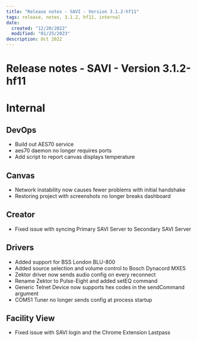 ```yaml
---
title: "Release notes - SAVI - Version 3.1.2-hf11"
tags: release, notes, 3.1.2, hf11, internal
date:
  created: "12/20/2022"
  modified: "01/25/2023"
description: Oct 2022
---
```


# Release notes - SAVI - Version 3.1.2-hf11

# Internal
## DevOps
* Build out AES70 service
* aes70 daemon no longer requires ports
* Add script to report canvas displays temperature

## Canvas
* Network instability now causes fewer problems with initial handshake
* Restoring project with screenshots no longer breaks dashboard

## Creator
* Fixed issue with syncing Primary SAVI Server to Secondary SAVI Server

## Drivers
* Added support for BSS London BLU-800
* Added source selection and volume control to Bosch Dynacord MXE5
* Zektor driver now sends audio config on every reconnect
* Rename Zektor to Pulse-Eight and added setEQ command
* Generic Telnet Device now supports hex codes in the sendCommand argument
* COM51 Tuner no longer sends config at process startup

## Facility View
* Fixed issue with SAVI login and the Chrome Extension Lastpass

